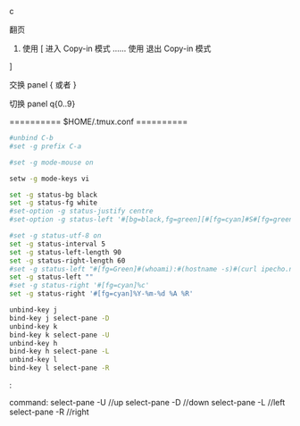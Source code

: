 
<C-b>

c

翻页 
1. 使用 <C-b>[ 进入 Copy-in 模式 
    ……
   使用 <C-c> 退出 Copy-in 模式 

]


交换 panel
<C-b>{ 或者 <C-b>}

切换 panel
<C-b>q{0..9}

========== $HOME/.tmux.conf ========== 
```bash
#unbind C-b
#set -g prefix C-a

#set -g mode-mouse on

setw -g mode-keys vi

set -g status-bg black
set -g status-fg white
#set-option -g status-justify centre
#set-option -g status-left '#[bg=black,fg=green][#[fg=cyan]#S#[fg=green]]'

#set -g status-utf-8 on
set -g status-interval 5
set -g status-left-length 90
set -g status-right-length 60
#set -g status-left "#[fg=Green]#(whoami):#(hostname -s)#(curl ipecho.net/plain;echo)"
set -g status-left ""
#set -g status-right '#[fg=cyan]%c'
set -g status-right '#[fg=cyan]%Y-%m-%d %A %R'

unbind-key j
bind-key j select-pane -D
unbind-key k
bind-key k select-pane -U
unbind-key h
bind-key h select-pane -L
unbind-key l
bind-key l select-pane -R
```

<C-b>:

command:
select-pane -U  //up
select-pane -D  //down
select-pane -L  //left
select-pane -R  //right

